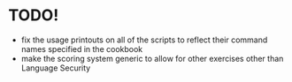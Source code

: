 TODO!
=====

* fix the usage printouts on all of the scripts to reflect their command names specified in the cookbook
* make the scoring system generic to allow for other exercises other than Language Security
